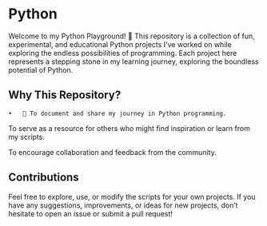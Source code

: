 # Python
Welcome to my Python Playground! 🎉 This repository is a collection of fun, experimental, and educational Python projects I’ve worked on while exploring the endless possibilities of programming. Each project here represents a stepping stone in my learning journey, exploring the boundless potential of Python.


## Why This Repository?

	•	📘 To document and share my journey in Python programming.

To serve as a resource for others who might find inspiration or learn from my scripts.

To encourage collaboration and feedback from the community.


## Contributions

Feel free to explore, use, or modify the scripts for your own projects. If you have any suggestions, improvements, or ideas for new projects, don’t hesitate to open an issue or submit a pull request!
